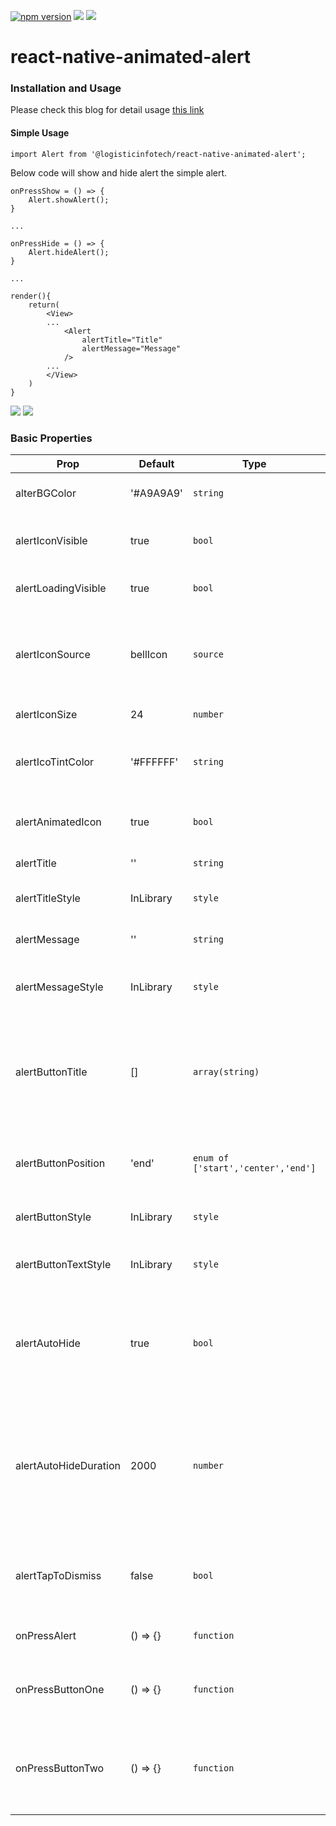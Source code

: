 <p align="left">
    <a href="https://www.npmjs.com/package/@logisticinfotech/react-native-animated-alert"><img alt="npm version" src="https://img.shields.io/badge/npm-v1.0.0-green.svg"></a>
    <a href="https://www.npmjs.com/package/@logisticinfotech/react-native-animated-alert"><img src="https://img.shields.io/badge/downloads-%3E1K-yellow.svg"></a>
    <a href="https://www.npmjs.com/package/@logisticinfotech/react-native-animated-alert"<><img src="https://img.shields.io/badge/license-MIT-orange.svg"></a>
</p>

# react-native-animated-alert

### Installation and Usage


Please check this blog for detail usage [this link](https://www.logisticinfotech.com/blog/react-native-animated-alert-library/)


#### Simple Usage
`
import Alert from '@logisticinfotech/react-native-animated-alert';
`

Below code will show and hide alert the simple alert.


```
onPressShow = () => {
    Alert.showAlert();
}

...

onPressHide = () => {
    Alert.hideAlert();
}

...

render(){
    return(
        <View>
        ...
            <Alert 
                alertTitle="Title"
                alertMessage="Message"
            />
        ...
        </View>
    )
}
```


![](RNAnimatedAlertIOS.gif)
![](RNAnimatedAlterAndroid.gif)

### Basic Properties

| Prop                  | Default   | Type                               | Description                                                                                                                |
| --------------------- | --------- | ---------------------------------- | -------------------------------------------------------------------------------------------------------------------------- |
| alterBGColor          | '#A9A9A9' | `string`                           | Alert background color.                                                                                                    |
| alertIconVisible      | true      | `bool`                             | Dispay or hide alert icon side to title.                                                                                   |
| alertLoadingVisible   | true      | `bool`                             | Show loading type alter.                                                                                                   |
| alertIconSource       | bellIcon  | `source`                           | Change the default bell icon. This will be not display id loading is visible.                                              |
| alertIconSize         | 24        | `number`                           | size of the alter icon.                                                                                                    |
| alertIcoTintColor     | '#FFFFFF' | `string`                           | color of the icon if source has transparent pixel.                                                                         |
| alertAnimatedIcon     | true      | `bool`                             | Icon of alert will be show animated.                                                                                       |
| alertTitle            | ''        | `string`                           | Display title of the alter.                                                                                                |
| alertTitleStyle       | InLibrary | `style`                            | Style of alter title display.                                                                                              |
| alertMessage          | ''        | `string`                           | Display message of the alter.                                                                                              |
| alertMessageStyle     | InLibrary | `style`                            | Style of alter message display.                                                                                            |
| alertButtonTitle      | []        | `array(string)`                    | Display the alert button. max is 2 buttons. This will be not display id loading is visible.                                |
| alertButtonPosition   | 'end'     | `enum of ['start','center','end']` | Style of the non selected date or time.                                                                                    |
| alertButtonStyle      | InLibrary | `style`                            | Style of the alert buttons.                                                                                                |
| alertButtonTextStyle  | InLibrary | `style`                            | Style of text of the alert buttons .                                                                                       |
| alertAutoHide         | true      | `bool`                             | Auto hide alter. This will be not display id loading is visible or button is visible                                       |
| alertAutoHideDuration | 2000      | `number`                           | Time in milisecond after alter auto hide if it enable. This will be not display id loading is visible or button is visible |
| alertTapToDismiss     | false     | `bool`                             | Hide alert on tap on it. This will be not display id loading is visible.                                                   |
| onPressAlert          | () => {}  | `function`                         | Call when click on the alter.                                                                                              |
| onPressButtonOne      | () => {}  | `function`                         | Call when button one(left button) is press.                                                                                |
| onPressButtonTwo      | () => {}  | `function`                         | Call when button two(right button) is press if has two buttons.                                                            |

